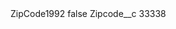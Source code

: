 <?xml version="1.0" encoding="UTF-8"?>
<CustomMetadata xmlns="http://soap.sforce.com/2006/04/metadata" xmlns:xsi="http://www.w3.org/2001/XMLSchema-instance" xmlns:xsd="http://www.w3.org/2001/XMLSchema">
    <label>ZipCode1992</label>
    <protected>false</protected>
    <values>
        <field>Zipcode__c</field>
        <value xsi:type="xsd:string">33338</value>
    </values>
</CustomMetadata>
